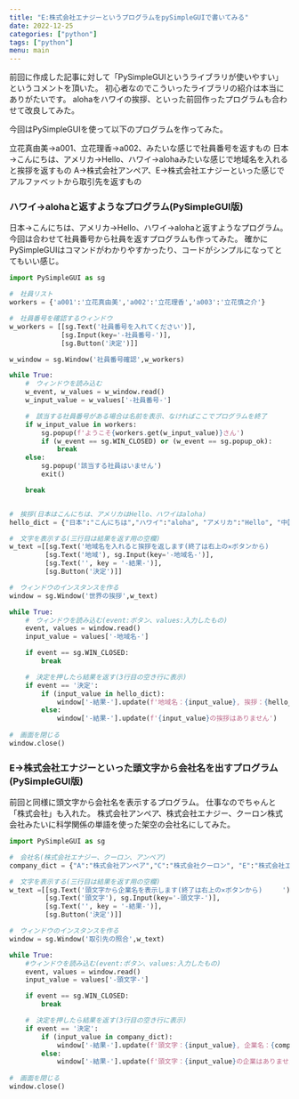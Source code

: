 ```yaml
---
title: "E:株式会社エナジーというプログラムをpySimpleGUIで書いてみる"
date: 2022-12-25
categories: ["python"]
tags: ["python"]
menu: main
---
```


前回に作成した記事に対して「PySimpleGUIというライブラリが使いやすい」というコメントを頂いた。
初心者なのでこういったライブラリの紹介は本当にありがたいです。
alohaをハワイの挨拶、といった前回作ったプログラムも合わせて改良してみた。

今回はPySimpleGUIを使って以下のプログラムを作ってみた。

立花真由美→a001、立花理香→a002、みたいな感じで社員番号を返すもの
日本→こんにちは、アメリカ→Hello、ハワイ→alohaみたいな感じで地域名を入れると挨拶を返すもの
A→株式会社アンペア、E→株式会社エナジーといった感じでアルファベットから取引先を返すもの

### ハワイ→alohaと返すようなプログラム(PySimpleGUI版)
日本→こんにちは、アメリカ→Hello、ハワイ→alohaと返すようなプログラム。
今回は合わせて社員番号から社員を返すプログラムも作ってみた。
確かにPySimpleGUIはコマンドがわかりやすかったり、コードがシンプルになってとてもいい感じ。

```python
import PySimpleGUI as sg

#　社員リスト
workers = {'a001':'立花真由美','a002':'立花理香','a003':'立花慎之介'}

#　社員番号を確認するウィンドウ
w_workers = [[sg.Text('社員番号を入れてください')],
             [sg.Input(key='-社員番号-')],
             [sg.Button('決定')]]

w_window = sg.Window('社員番号確認',w_workers)

while True:
    #　ウィンドウを読み込む
    w_event, w_values = w_window.read()
    w_input_value = w_values['-社員番号-']

    #　該当する社員番号がある場合は名前を表示、なければここでプログラムを終了
    if w_input_value in workers:
        sg.popup(f'ようこそ{workers.get(w_input_value)}さん')
        if (w_event == sg.WIN_CLOSED) or (w_event == sg.popup_ok):
            break
    else:
        sg.popup('該当する社員はいません')
        exit()

    break


#　挨拶(日本はこんにちは、アメリカはHello、ハワイはaloha)
hello_dict = {"日本":"こんにちは","ハワイ":"aloha", "アメリカ":"Hello", "中国":"ニーハオ"}

#　文字を表示する(三行目は結果を返す用の空欄)
w_text =[[sg.Text('地域名を入れると挨拶を返します(終了は右上の✕ボタンから)     ')],
         [sg.Text('地域'), sg.Input(key='-地域名-')],
         [sg.Text('', key = '-結果-')],
         [sg.Button('決定')]]

#　ウィンドウのインスタンスを作る
window = sg.Window('世界の挨拶',w_text)

while True:
    #　ウィンドウを読み込む(event:ボタン、values:入力したもの)
    event, values = window.read()
    input_value = values['-地域名-']

    if event == sg.WIN_CLOSED:
        break

    #　決定を押したら結果を返す(3行目の空き行に表示)
    if event == '決定':
        if (input_value in hello_dict):
            window['-結果-'].update(f'地域名：{input_value}, 挨拶：{hello_dict.get(input_value)}')
        else:
            window['-結果-'].update(f'{input_value}の挨拶はありません')
      
#　画面を閉じる
window.close()
```

### E→株式会社エナジーといった頭文字から会社名を出すプログラム(PySimpleGUI版)
前回と同様に頭文字から会社名を表示するプログラム。
仕事なのでちゃんと「株式会社」も入れた。
株式会社アンペア、株式会社エナジー、クーロン株式会社みたいに科学関係の単語を使った架空の会社名にしてみた。

```python
import PySimpleGUI as sg

#　会社名(株式会社エナジー、クーロン、アンペア)
company_dict = {"A":"株式会社アンペア","C":"株式会社クーロン", "E":"株式会社エナジー"}

#　文字を表示する(三行目は結果を返す用の空欄)
w_text =[[sg.Text('頭文字から企業名を表示します(終了は右上の✕ボタンから)     ')],
         [sg.Text('頭文字'), sg.Input(key='-頭文字-')],
         [sg.Text('', key = '-結果-')],
         [sg.Button('決定')]]

#　ウィンドウのインスタンスを作る
window = sg.Window('取引先の照合',w_text)

while True:
    #ウィンドウを読み込む(event:ボタン、values:入力したもの)
    event, values = window.read()
    input_value = values['-頭文字-']

    if event == sg.WIN_CLOSED:
        break

    #　決定を押したら結果を返す(3行目の空き行に表示)
    if event == '決定':
        if (input_value in company_dict):
            window['-結果-'].update(f'頭文字：{input_value}, 企業名：{company_dict.get(input_value)}')
        else:
            window['-結果-'].update(f'頭文字：{input_value}の企業はありません')
      
#　画面を閉じる
window.close()
```